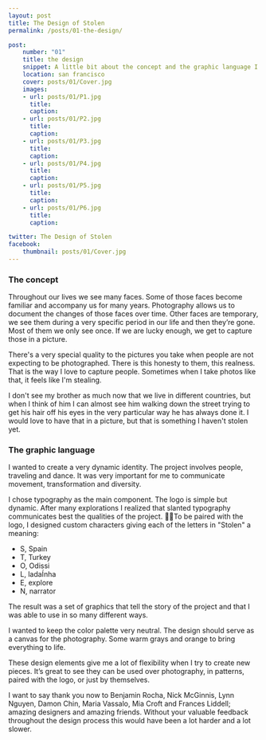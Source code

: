 ```yaml
---
layout: post
title: The Design of Stolen
permalink: /posts/01-the-design/

post:
    number: "01"
    title: the design
    snippet: A little bit about the concept and the graphic language I created for Stolen.
    location: san francisco
    cover: posts/01/Cover.jpg
    images:
    - url: posts/01/P1.jpg
      title:
      caption:
    - url: posts/01/P2.jpg
      title:
      caption:
    - url: posts/01/P3.jpg
      title:
      caption:
    - url: posts/01/P4.jpg
      title:
      caption:
    - url: posts/01/P5.jpg
      title:
      caption:
    - url: posts/01/P6.jpg
      title:
      caption:

twitter: The Design of Stolen
facebook:
    thumbnail: posts/01/Cover.jpg
---
```


### The concept

Throughout our lives we see many faces. Some of those faces become familiar and accompany us for many years. Photography allows us to document the changes of those faces over time. Other faces are temporary, we see them during a very specific period in our life and then they’re gone. Most of them we only see once. If we are lucky enough, we get to capture those in a picture.

There's a very special quality to the pictures you take when people are not expecting to be photographed. There is this honesty to them, this realness. That is the way I love to capture people. Sometimes when I take photos like that, it feels like I'm stealing.

I don't see my brother as much now that we live in different countries, but when I think of him I can almost see him walking down the street trying to get his hair off his eyes in the very particular way he has always done it. I would love to have that in a picture, but that is something I haven't stolen yet. 

### The graphic language

I wanted to create a very dynamic identity. The project involves people, traveling and dance. It was very important for me to communicate movement, transformation and diversity. 

I chose typography as the main component. The logo is simple but dynamic. After many explorations I realized that slanted typography communicates best the qualities of the project. To be paired with the logo, I designed custom characters giving each of the letters in "Stolen" a meaning: 
* S, Spain 
* T, Turkey
* O, Odissi
* L, ladaÍnha 
* E, explore
* N, narrator

The result was a set of graphics that tell the story of the project and that I was able to use in so many different ways.

I wanted to keep the color palette very neutral. The design should serve as a canvas for the photography. Some warm grays and orange to bring everything to life. 

These design elements give me a lot of flexibility when I try to create new pieces. It’s great to see they can be used over photography, in patterns, paired with the logo, or just by themselves. 

I want to say thank you now to Benjamin Rocha, Nick McGinnis, Lynn Nguyen, Damon Chin, Maria Vassalo, Mia Croft and Frances Liddell; amazing designers and amazing friends. Without your valuable feedback throughout the design process this would have been a lot harder and a lot slower.
